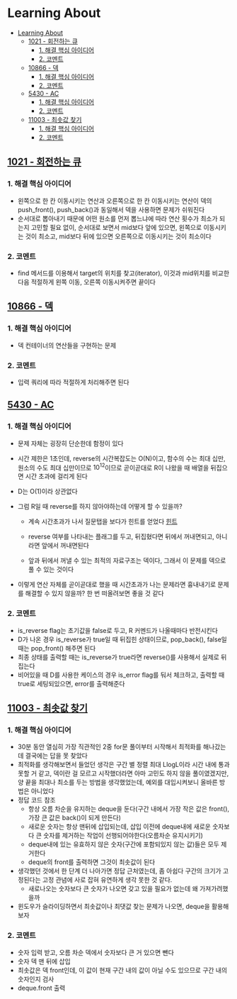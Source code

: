 # Learning About

<!--ts-->
* [Learning About](#learning-about)
   * [<a href="https://www.acmicpc.net/problem/1021" rel="nofollow">1021 - 회전하는 큐</a>](#1021---회전하는-큐)
      * [1. 해결 핵심 아이디어](#1-해결-핵심-아이디어)
      * [2. 코멘트](#2-코멘트)
   * [<a href="https://www.acmicpc.net/problem/10866" rel="nofollow">10866 - 덱</a>](#10866---덱)
      * [1. 해결 핵심 아이디어](#1-해결-핵심-아이디어-1)
      * [2. 코멘트](#2-코멘트-1)
   * [<a href="https://www.acmicpc.net/problem/5430" rel="nofollow">5430 - AC</a>](#5430---ac)
      * [1. 해결 핵심 아이디어](#1-해결-핵심-아이디어-2)
      * [2. 코멘트](#2-코멘트-2)
   * [<a href="https://www.acmicpc.net/problem/11003" rel="nofollow">11003 - 최솟값 찾기</a>](#11003---최솟값-찾기)
      * [1. 해결 핵심 아이디어](#1-해결-핵심-아이디어-3)
      * [2. 코멘트](#2-코멘트-3)

<!-- Created by https://github.com/ekalinin/github-markdown-toc -->
<!-- Added by: sungminyou, at: 2022년 11월  3일 목요일 13시 08분 50초 KST -->

<!--te-->

## [1021 - 회전하는 큐](https://www.acmicpc.net/problem/1021)

### 1. 해결 핵심 아이디어

- 왼쪽으로 한 칸 이동시키는 연산과 오른쪽으로 한 칸 이동시키는 연산이 덱의 push_front(), push_back()과 동일해서 덱을 사용하면 문제가 쉬워진다
- 순서대로 뽑아내기 때문에 어떤 원소를 먼저 뽑느냐에 따라 연산 횟수가 최소가 되는지 고민할 필요 없이, 순서대로 보면서 mid보다 앞에 있으면, 왼쪽으로 이동시키는 것이 최소고, mid보다 뒤에 있으면 오른쪽으로 이동시키는 것이 최소이다

### 2. 코멘트

- find 메서드를 이용해서 target의 위치를 찾고(iterator), 이것과 mid위치를 비교한 다음 적절하게 왼쪽 이동, 오른쪽 이동시켜주면 끝이다

## [10866 - 덱](https://www.acmicpc.net/problem/10866)

### 1. 해결 핵심 아이디어

- 덱 컨테이너의 연산들을 구현하는 문제

### 2. 코멘트

- 입력 쿼리에 따라 적절하게 처리해주면 된다

## [5430 - AC](https://www.acmicpc.net/problem/5430)

### 1. 해결 핵심 아이디어

- 문제 자체는 굉장히 단순한데 함정이 있다
- 시간 제한은 1초인데, reverse의 시간복잡도는 O(N)이고, 함수의 수는 최대 십만, 원소의 수도 최대 십만이므로 $10^{12}$이므로 곧이곧대로 R이 나왔을 때 배열을 뒤집으면 시간 초과에 걸리게 된다
- D는 O(1)이라 상관없다
- 그럼 R일 때 reverse를 하지 않아야하는데 어떻게 할 수 있을까?

  - 계속 시간초과가 나서 질문탭을 보다가 힌트를 얻었다
    [힌트](https://www.acmicpc.net/board/view/25456)

  - reverse 여부를 나타내는 플래그를 두고, 뒤집혔다면 뒤에서 꺼내면되고, 아니라면 앞에서 꺼내면된다
  - 앞과 뒤에서 꺼낼 수 있는 최적의 자료구조는 덱이다, 그래서 이 문제를 덱으로 풀 수 있는 것이다

- 이렇게 연산 자체를 곧이곧대로 했을 때 시간초과가 나는 문제라면 흉내내기로 문제를 해결할 수 있지 않을까? 한 번 떠올려보면 좋을 것 같다

### 2. 코멘트

- is_reverse flag는 초기값을 false로 두고, R 커멘드가 나올때마다 반전시킨다
- D가 나온 경우 is_reverse가 true일 때 뒤집힌 상태이므로, pop_back(), false일 때는 pop_front() 해주면 된다
- 최종 상태를 출력할 때는 is_reverse가 true라면 reverse()를 사용해서 실제로 뒤집는다
- 비어있을 때 D를 사용한 케이스의 경우 is_error flag를 둬서 체크하고, 출력할 때 true로 세팅되있으면, error를 출력해준다

## [11003 - 최솟값 찾기](https://www.acmicpc.net/problem/11003)

### 1. 해결 핵심 아이디어

- 30분 동안 열심히 가장 직관적인 2중 for문 풀이부터 시작해서 최적화를 해나갔는데 결국에는 답을 못 찾았다
- 최적화를 생각해보면서 들었던 생각은 구간 별 정렬 최대 LlogL이라 시간 내에 통과못할 거 같고, 덱이란 걸 모르고 시작했더라면 아마 고민도 하지 않을 풀이였겠지만, 양 끝을 최대나 최소를 두는 방법을 생각했었는데, 예외를 대입시켜보니 올바른 방법은 아니었다
- 정답 코드 참조
  - 항상 오름 차순을 유지하는 deque을 둔다(구간 내에서 가장 작은 값은 front(), 가장 큰 값은 back()이 되게 만든다)
  - 새로운 숫자는 항상 맨뒤에 삽입되는데, 삽입 이전에 deque내에 새로운 숫자보다 큰 숫자를 제거하는 작업이 선행되어야한다(오름차순 유지시키기)
  - deque내에 있는 유효하지 않은 숫자(구간에 포함되있지 않는 값)들은 모두 제거한다
  - deque의 front를 출력하면 그것이 최솟값이 된다
- 생각했던 것에서 한 단계 더 나아가면 정답 근처였는데, 좀 아쉽다 구간의 크기가 고정된다는 고정 관념에 사로 잡혀 유연하게 생각 못한 것 같다.
  - 새로나오는 숫자보다 큰 숫자가 나오면 갖고 있을 필요가 없는데 왜 가져가려했을까
- 윈도우가 슬라이딩하면서 최솟값이나 최댓값 찾는 문제가 나오면, deque을 활용해보자

### 2. 코멘트

- 숫자 입력 받고, 오름 차순 덱에서 숫자보다 큰 거 있으면 뺀다
- 숫자 덱 맨 뒤에 삽입
- 최솟값은 덱 front인데, 이 값이 현재 구간 내의 값이 아닐 수도 있으므로 구간 내의 숫자인지 검사
- deque.front 출력
